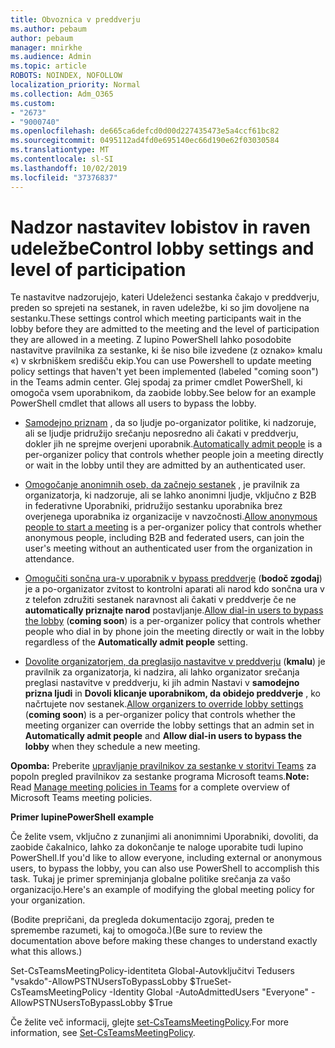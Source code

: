 ```yaml
---
title: Obvoznica v preddverju
ms.author: pebaum
author: pebaum
manager: mnirkhe
ms.audience: Admin
ms.topic: article
ROBOTS: NOINDEX, NOFOLLOW
localization_priority: Normal
ms.collection: Adm_O365
ms.custom:
- "2673"
- "9000740"
ms.openlocfilehash: de665ca6defcd0d00d227435473e5a4ccf61bc82
ms.sourcegitcommit: 0495112ad4fd0e695140ec66d190e62f03030584
ms.translationtype: MT
ms.contentlocale: sl-SI
ms.lasthandoff: 10/02/2019
ms.locfileid: "37376837"
---
```

# <a name="control-lobby-settings-and-level-of-participation"></a><span data-ttu-id="8da3b-102">Nadzor nastavitev lobistov in raven udeležbe</span><span class="sxs-lookup"><span data-stu-id="8da3b-102">Control lobby settings and level of participation</span></span>

<span data-ttu-id="8da3b-103">Te nastavitve nadzorujejo, kateri Udeleženci sestanka čakajo v preddverju, preden so sprejeti na sestanek, in raven udeležbe, ki so jim dovoljene na sestanku.</span><span class="sxs-lookup"><span data-stu-id="8da3b-103">These settings control which meeting participants wait in the lobby before they are admitted to the meeting and the level of participation they are allowed in a meeting.</span></span> <span data-ttu-id="8da3b-104">Z lupino PowerShell lahko posodobite nastavitve pravilnika za sestanke, ki še niso bile izvedene (z oznako» kmalu «) v skrbniškem središču ekip.</span><span class="sxs-lookup"><span data-stu-id="8da3b-104">You can use Powershell to update meeting policy settings that haven't yet been implemented (labeled "coming soon") in the Teams admin center.</span></span>  <span data-ttu-id="8da3b-105">Glej spodaj za primer cmdlet PowerShell, ki omogoča vsem uporabnikom, da zaobide lobby.</span><span class="sxs-lookup"><span data-stu-id="8da3b-105">See below for an example PowerShell cmdlet that allows all users to bypass the lobby.</span></span>  

- <span data-ttu-id="8da3b-106">[Samodejno priznam](https://docs.microsoft.com/microsoftteams/meeting-policies-in-teams#automatically-admit-people) , da so ljudje po-organizator politike, ki nadzoruje, ali se ljudje pridružijo srečanju neposredno ali čakati v preddverju, dokler jih ne sprejme overjeni uporabnik.</span><span class="sxs-lookup"><span data-stu-id="8da3b-106">[Automatically admit people](https://docs.microsoft.com/microsoftteams/meeting-policies-in-teams#automatically-admit-people) is a per-organizer policy that controls whether people join a meeting directly or wait in the lobby until they are admitted by an authenticated user.</span></span>

- <span data-ttu-id="8da3b-107">[Omogočanje anonimnih oseb, da začnejo sestanek](https://docs.microsoft.com/microsoftteams/meeting-policies-in-teams#allow-anonymous-people-to-start-a-meeting) , je pravilnik za organizatorja, ki nadzoruje, ali se lahko anonimni ljudje, vključno z B2B in federativne Uporabniki, pridružijo sestanku uporabnika brez overjenega uporabnika iz organizacije v navzočnosti.</span><span class="sxs-lookup"><span data-stu-id="8da3b-107">[Allow anonymous people to start a meeting](https://docs.microsoft.com/microsoftteams/meeting-policies-in-teams#allow-anonymous-people-to-start-a-meeting) is a per-organizer policy that controls whether anonymous people, including B2B and federated users, can join the user's meeting without an authenticated user from the organization in attendance.</span></span>

- <span data-ttu-id="8da3b-108">[Omogučiti sončna ura-v uporabnik v bypass preddverje](https://docs.microsoft.com/en-us/microsoftteams/meeting-policies-in-teams#allow-dial-in-users-to-bypass-the-lobby-coming-soon) (**bodoč zgodaj**) je a po-organizator zvitost to kontrolni aparati ali narod kdo sončna ura v z telefon združiti sestanek naravnost ali čakati v preddverje če ne **automatically priznajte narod** postavljanje.</span><span class="sxs-lookup"><span data-stu-id="8da3b-108">[Allow dial-in users to bypass the lobby](https://docs.microsoft.com/en-us/microsoftteams/meeting-policies-in-teams#allow-dial-in-users-to-bypass-the-lobby-coming-soon) (**coming soon**) is a per-organizer policy that controls whether people who dial in by phone join the meeting directly or wait in the lobby regardless of the **Automatically admit people** setting.</span></span>

- <span data-ttu-id="8da3b-109">[Dovolite organizatorjem, da preglasijo nastavitve v preddverju](https://docs.microsoft.com/microsoftteams/meeting-policies-in-teams#allow-organizers-to-override-lobby-settings-coming-soon) (**kmalu**) je pravilnik za organizatorja, ki nadzira, ali lahko organizator srečanja preglasi nastavitve v preddverju, ki jih admin Nastavi v **samodejno prizna ljudi** in **Dovoli klicanje uporabnikom, da obidejo preddverje** , ko načrtujete nov sestanek.</span><span class="sxs-lookup"><span data-stu-id="8da3b-109">[Allow organizers to override lobby settings](https://docs.microsoft.com/microsoftteams/meeting-policies-in-teams#allow-organizers-to-override-lobby-settings-coming-soon) (**coming soon**) is a per-organizer policy that controls whether the meeting organizer can override the lobby settings that an admin set in **Automatically admit people** and **Allow dial-in users to bypass the lobby** when they schedule a new meeting.</span></span>

<span data-ttu-id="8da3b-110">**Opomba:** Preberite [upravljanje pravilnikov za sestanke v storitvi Teams](https://docs.microsoft.com/en-us/microsoftteams/meeting-policies-in-teams) za popoln pregled pravilnikov za sestanke programa Microsoft teams.</span><span class="sxs-lookup"><span data-stu-id="8da3b-110">**Note:** Read [Manage meeting policies in Teams](https://docs.microsoft.com/en-us/microsoftteams/meeting-policies-in-teams) for a complete overview of Microsoft Teams meeting policies.</span></span> 


<span data-ttu-id="8da3b-111">**Primer lupine**</span><span class="sxs-lookup"><span data-stu-id="8da3b-111">**PowerShell example**</span></span>

<span data-ttu-id="8da3b-112">Če želite vsem, vključno z zunanjimi ali anonimnimi Uporabniki, dovoliti, da zaobide čakalnico, lahko za dokončanje te naloge uporabite tudi lupino PowerShell.</span><span class="sxs-lookup"><span data-stu-id="8da3b-112">If you'd like to allow everyone, including external or anonymous users, to bypass the lobby, you can also use PowerShell to accomplish this task.</span></span>  <span data-ttu-id="8da3b-113">Tukaj je primer spreminjanja globalne politike srečanja za vašo organizacijo.</span><span class="sxs-lookup"><span data-stu-id="8da3b-113">Here's an example of modifying the global meeting policy for your organization.</span></span>   

<span data-ttu-id="8da3b-114">(Bodite prepričani, da pregleda dokumentacijo zgoraj, preden te spremembe razumeti, kaj to omogoča.)</span><span class="sxs-lookup"><span data-stu-id="8da3b-114">(Be sure to review the documentation above before making these changes to understand exactly what this allows.)</span></span>

<span data-ttu-id="8da3b-115">Set-CsTeamsMeetingPolicy-identiteta Global-Autovključitvi Tedusers "vsakdo"-AllowPSTNUsersToBypassLobby $True</span><span class="sxs-lookup"><span data-stu-id="8da3b-115">Set-CsTeamsMeetingPolicy -Identity Global -AutoAdmittedUsers "Everyone" -AllowPSTNUsersToBypassLobby $True</span></span>

<span data-ttu-id="8da3b-116">Če želite več informacij, glejte [set-CsTeamsMeetingPolicy](https://docs.microsoft.com/powershell/module/skype/set-csteamsmeetingpolicy?view=skype-ps).</span><span class="sxs-lookup"><span data-stu-id="8da3b-116">For more information, see [Set-CsTeamsMeetingPolicy](https://docs.microsoft.com/powershell/module/skype/set-csteamsmeetingpolicy?view=skype-ps).</span></span>
